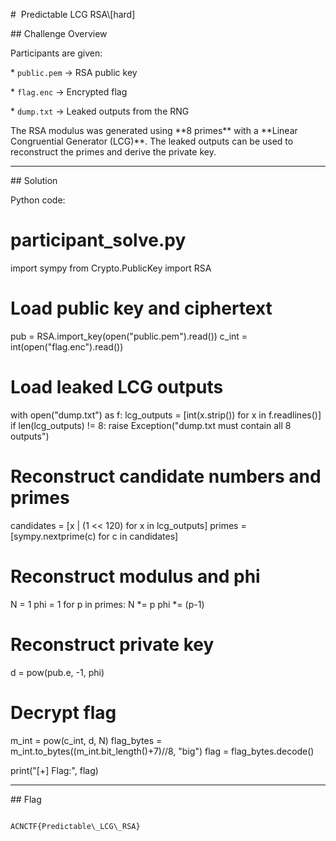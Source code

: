 \#  Predictable LCG RSA\\\[hard]



\## Challenge Overview



Participants are given:



\* `public.pem` → RSA public key

\* `flag.enc` → Encrypted flag

\* `dump.txt` → Leaked outputs from the RNG



The RSA modulus was generated using \*\*8 primes\*\* with a \*\*Linear Congruential Generator (LCG)\*\*. The leaked outputs can be used to reconstruct the primes and derive the private key.



---



\## Solution



Python code:
# participant_solve.py
import sympy
from Crypto.PublicKey import RSA

# Load public key and ciphertext
pub = RSA.import_key(open("public.pem").read())
c_int = int(open("flag.enc").read())

# Load leaked LCG outputs
with open("dump.txt") as f:
    lcg_outputs = [int(x.strip()) for x in f.readlines()]
if len(lcg_outputs) != 8:
    raise Exception("dump.txt must contain all 8 outputs")

# Reconstruct candidate numbers and primes
candidates = [x | (1 << 120) for x in lcg_outputs]
primes = [sympy.nextprime(c) for c in candidates]

# Reconstruct modulus and phi
N = 1
phi = 1
for p in primes:
    N *= p
    phi *= (p-1)

# Reconstruct private key
d = pow(pub.e, -1, phi)

# Decrypt flag
m_int = pow(c_int, d, N)
flag_bytes = m_int.to_bytes((m_int.bit_length()+7)//8, "big")
flag = flag_bytes.decode()

print("[+] Flag:", flag)


























---



\## Flag



```

ACNCTF{Predictable\_LCG\_RSA}

```




